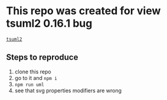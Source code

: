 # This repo was created for view tsuml2 0.16.1 bug

[`tsuml2`](https://github.com/demike/TsUML2)

## Steps to reproduce

1. clone this repo
2. go to it and `npm i`
3. `npm run uml`
4. see that svg properties modifiers are wrong
